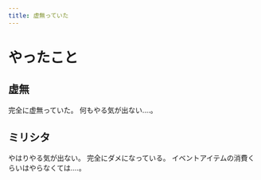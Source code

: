 ```yaml
---
title: 虚無っていた
---
```


# やったこと

## 虚無

完全に虚無っていた。
何もやる気が出ない‥‥。

## ミリシタ

やはりやる気が出ない。
完全にダメになっている。
イベントアイテムの消費くらいはやらなくては‥‥。
